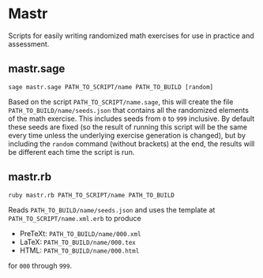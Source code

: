 # Mastr

Scripts for easily writing randomized math exercises
for use in practice and assessment.

## mastr.sage

```
sage mastr.sage PATH_TO_SCRIPT/name PATH_TO_BUILD [random]
```

Based on the script `PATH_TO_SCRIPT/name.sage`,
this will create the file `PATH_TO_BUILD/name/seeds.json` that
contains all the randomized elements of the math exercise.
This includes seeds from `0` to `999` inclusive.
By default these seeds are fixed (so the result of running this
script will be the same every time unless the underlying exercise
generation is changed), but by including the `random` command
(without brackets) at the end, the results will be different
each time the script is run.

## mastr.rb

```
ruby mastr.rb PATH_TO_SCRIPT/name PATH_TO_BUILD
```

Reads `PATH_TO_BUILD/name/seeds.json` and uses the template at
`PATH_TO_SCRIPT/name.xml.erb` to produce

- PreTeXt: `PATH_TO_BUILD/name/000.xml`
- LaTeX: `PATH_TO_BUILD/name/000.tex`
- HTML: `PATH_TO_BUILD/name/000.html`

for `000` through `999`.
